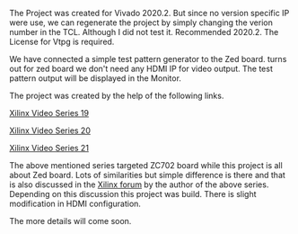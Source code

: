 The Project was created for Vivado 2020.2.
But since no version specific IP were use, we can regenerate the project by simply changing the verion number 
in the TCL. Although I did not test it. Recommended 2020.2.
The License for Vtpg is required.

We have connected a simple test pattern generator to the Zed board. turns out for zed board we don't need any HDMI IP for 
video output. The test pattern output will be displayed in the Monitor.

The project was created by the help of the following links. 

[Xilinx Video Series 19](https://forums.xilinx.com/t5/Video-and-Audio/Video-Series-19-Using-the-On-Board-HDMI-on-ZC702-Vivado-design/td-p/914989)

[Xilinx Video Series 20](https://forums.xilinx.com/t5/Video-and-Audio/Video-Series-20-Starting-with-SDK-and-configuring-the-ADV7511/m-p/917308#M23024%2Fjump-to%2Ffirst-unread-message)

[Xilinx Video Series 21](https://forums.xilinx.com/t5/Video-and-Audio/Video-Series-21-TPG-Application-on-ZC702/td-p/922324)

The above mentioned series targeted ZC702 board while this project is all about Zed board. Lots of similarities but simple difference is there and that is also discussed in the [Xilinx forum](https://forums.xilinx.com/t5/Video-and-Audio/Zedboard-HDMI-Display-Failed-to-Access-ADV7511-via-I2C/td-p/1054540) by the author of the above series. Depending on this discussion this project was build. There is slight modification in HDMI configuration.

The more details will come soon.




